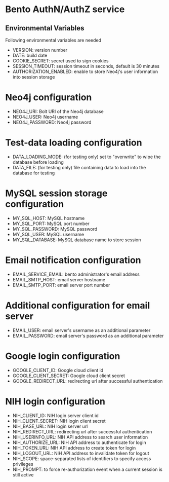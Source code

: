 # Bento AuthN/AuthZ service

## Environmental Variables
Following environmental variables are needed

- VERSION: version number
- DATE: build date
- COOKIE_SECRET: secret used to sign cookies
- SESSION_TIMEOUT: session timeout in seconds, default is 30 minutes
- AUTHORIZATION_ENABLED: enable to store Neo4j's user information into session storage 
# Neo4j configuration
- NEO4J_URI: Bolt URI of the Neo4j database
- NEO4J_USER: Neo4j username
- NEO4J_PASSWORD: Neo4j password
# Test-data loading configuration
- DATA_LOADING_MODE: (for testing only) set to "overwrite" to wipe the database before loading
- DATA_FILE: (for testing only) file containing data to load into the database for testing
# MySQL session storage configuration
- MY_SQL_HOST: MySQL hostname
- MY_SQL_PORT: MySQL port number
- MY_SQL_PASSWORD: MySQL password
- MY_SQL_USER: MySQL username
- MY_SQL_DATABASE: MySQL database name to store session
# Email notification configuration
- EMAIL_SERVICE_EMAIL: bento administrator's email address
- EMAIL_SMTP_HOST: email server hostname
- EMAIL_SMTP_PORT: email server port number
# Additional configuration for email server
- EMAIL_USER: email server's username as an additional parameter 
- EMAIL_PASSWORD: email server's password as an additional parameter
# Google login configuration
- GOOGLE_CLIENT_ID: Google cloud client id
- GOOGLE_CLIENT_SECRET: Google cloud client secret
- GOOGLE_REDIRECT_URL: redirecting url after successful authentication
# NIH login configuration
- NIH_CLIENT_ID: NIH login server client id
- NIH_CLIENT_SECRET: NIH login client secret
- NIH_BASE_URL: NIH login server url
- NIH_REDIRECT_URL: redirecting url after successful authentication
- NIH_USERINFO_URL: NIH API address to search user information
- NIH_AUTHORIZE_URL: NIH API address to authenticate for login
- NIH_TOKEN_URL: NIH API address to create token for login
- NIH_LOGOUT_URL: NIH API address to invalidate token for logout
- NIH_SCOPE: space-separated lists of identifiers to specify access privileges
- NIH_PROMPT: to force re-authorization event when a current session is still active 